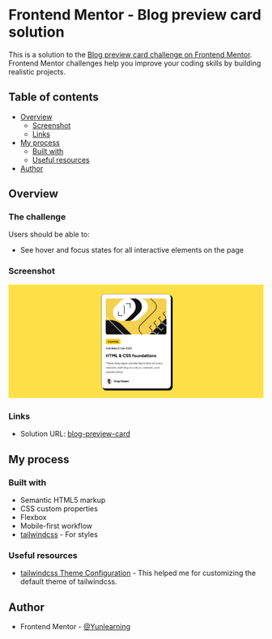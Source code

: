 # Frontend Mentor - Blog preview card solution

This is a solution to the [Blog preview card challenge on Frontend Mentor](https://www.frontendmentor.io/challenges/blog-preview-card-ckPaj01IcS). Frontend Mentor challenges help you improve your coding skills by building realistic projects.

## Table of contents

-   [Overview](#overview)
    -   [Screenshot](#screenshot)
    -   [Links](#links)
-   [My process](#my-process)
    -   [Built with](#built-with)
    -   [Useful resources](#useful-resources)
-   [Author](#author)

## Overview

### The challenge

Users should be able to:

-   See hover and focus states for all interactive elements on the page

### Screenshot

![](./screenshot//Screenshot%20Frontend%20Mentor%20Blog%20preview%20card-desktop.png)

### Links

-   Solution URL: [blog-preview-card](https://fm-blog-preview-card-two.vercel.app/)

## My process

### Built with

-   Semantic HTML5 markup
-   CSS custom properties
-   Flexbox
-   Mobile-first workflow
-   [tailwindcss](https://tailwindcss.com/) - For styles

### Useful resources

-   [tailwindcss Theme Configuration](https://tailwindcss.com/docs/theme#customizing-the-default-theme) - This helped me for customizing the default theme of tailwindcss.

## Author

-   Frontend Mentor - [@Yunlearning](https://www.frontendmentor.io/profile/Yunlearning)
